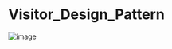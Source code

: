 # Visitor_Design_Pattern

![image](https://github.com/user-attachments/assets/da68d5d8-3839-4823-a2c7-e9a0cee1b143)
